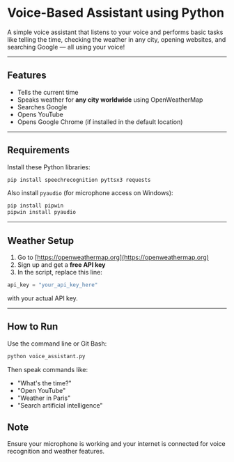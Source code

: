# Voice-Based Assistant using Python

A simple voice assistant that listens to your voice and performs basic tasks like telling the time, checking the weather in any city, opening websites, and searching Google — all using your voice!

---

## Features

- Tells the current time
- Speaks weather for **any city worldwide** using OpenWeatherMap
- Searches Google
- Opens YouTube
- Opens Google Chrome (if installed in the default location)

---

## Requirements

Install these Python libraries:

```bash
pip install speechrecognition pyttsx3 requests
```

Also install `pyaudio` (for microphone access on Windows):

```bash
pip install pipwin
pipwin install pyaudio
```

---

## Weather Setup

1. Go to [https://openweathermap.org](https://openweathermap.org)
2. Sign up and get a **free API key**
3. In the script, replace this line:

```python
api_key = "your_api_key_here"
```

with your actual API key.

---

## How to Run

Use the command line or Git Bash:

```bash
python voice_assistant.py
```

Then speak commands like:

- "What's the time?"
- "Open YouTube"
- "Weather in Paris"
- "Search artificial intelligence"

## Note

Ensure your microphone is working and your internet is connected for voice recognition and weather features.

